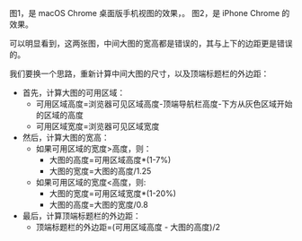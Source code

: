 图1，是 macOS Chrome 桌面版手机视图的效果，。
图2，是 iPhone Chrome 的效果。

可以明显看到，这两张图，中间大图的宽高都是错误的，其与上下的边距更是错误的。

我们要换一个思路，重新计算中间大图的尺寸，以及顶端标题栏的外边距：

- 首先，计算大图的可用区域：
    - 可用区域高度=浏览器可见区域高度-顶端导航栏高度-下方从灰色区域开始的区域的高度
    - 可用区域宽度=浏览器可见区域宽度
- 然后，计算大图的宽高：
    - 如果可用区域的宽度>高度，则：
        - 大图的高度=可用区域高度*(1-7%)
        - 大图的宽度=大图的高度/1.25
    - 如果可用区域的宽度<高度，则:
        - 大图的宽度=可用区域宽度*(1-20%)
        - 大图的高度=大图的宽度/0.8
- 最后，计算顶端标题栏的外边距：
    - 顶端标题栏的外边距=(可用区域高度 - 大图的高度)/2